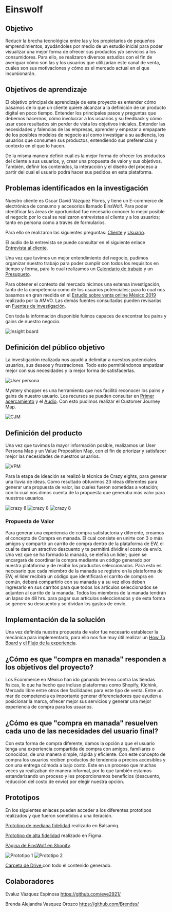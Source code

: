 # Einswolf

## Objetivo

Reducir la brecha tecnológica entre las y los propietarios de pequeños emprendimientos, ayudándoles por medio de un estudio inicial para poder visualizar  una mejor forma de ofrecer sus productos y/o servicios a los consumidores. 
Para ello, se realizaron diversos estudios con el fin de averiguar cómo son las y los usuarios que utilizarían este canal de venta, cuáles son sus motivaciones y 
cómo es el mercado actual en el que incursionarán.


## Objetivos de aprendizaje

El objetivo principal de aprendizaje de este proyecto es entender cómo pasamos
de lo que un cliente quiere alcanzar a la definición de un producto digital en
poco tiempo. Entender los principales pasos y preguntas que debemos hacernos,
cómo involucrar a los usuarios y su feedback y cómo usar esos resultados sin
perder de vista los objetivos iniciales.
Entender las necesidades y falencias de
las empresas, aprender y empezar a empaparte de los posibles modelos de negocio
así como investigar a su audiencia, los usuarios que consumen sus productos,
entendiendo sus preferencias y contexto en el que lo hacen.

De la misma manera definir cuál es la mejor forma de ofrecer los
productos del cliente a sus usuarios, y, crear una propuesta de valor y
sus objetivos. También, definir los contenidos, la interacción y el
diseño del proceso a partir del cual el usuario podrá hacer sus pedidos en esta
plataforma.

## Problemas identificados en la investigación

Nuestro cliente es Oscar David Vázquez Flores, y tiene un E-commerce de electrónica de consumo y accesorios llamado EinsWolf.
 Para poder identificar las áreas de oportunidad fue necesario conocer lo mejor posible el negocio,por lo cual se realizaron entrevistas al cliente y a los usuarios; tanto en persona como a través de formularios.

 Para ello se realizaron las siguientes preguntas: [Cliente](https://docs.google.com/document/d/1WT9mUNthPmQJrcSEjC5tYEXoDZpqwKsqs8EfWq40A7c/edit)  y [Usuario](https://drive.google.com/drive/folders/1rW4k5NQozC54B4QjZOYnImiYYp1gzZkF).

 El audio de la entrevista se puede consultar en el siguiente enlace [Entrevista al cliente](https://drive.google.com/drive/folders/1WjuThii2G9BmF3uEceopvbkZPUk8QrVE).

 Una vez que tuvimos un mejor entendimiento del negocio, pudimos organizar nuestro trabajo para poder cumplir con todos los requisitos en tiempo y forma, para lo cual realizamos un [Calendario de trabajo](https://drive.google.com/drive/folders/1JgSYN-34UORJOBNawfinWzgrXQ33PZwL) y un [Presupueto](https://drive.google.com/drive/folders/1JgSYN-34UORJOBNawfinWzgrXQ33PZwL).

 Para obtener el contexto del mercado hicimos una extensa investigación, tanto de la competencia como de los usuarios potenciales; para lo cual nos basamos en gran medida en el [Estudio sobre venta online México 2019](https://drive.google.com/drive/folders/1rW4k5NQozC54B4QjZOYnImiYYp1gzZkF) realizado por la AMVO. Las demás fuentes consultadas pueden revisarlas en [Fuentes de investigación](https://drive.google.com/drive/folders/1rW4k5NQozC54B4QjZOYnImiYYp1gzZkF).

 Con toda la información disponible fuimos capaces de encontrar los pains y gains de nuestro negocio.

 ![Insight board](./Images/Insights_board.png)

 ## Definición del público objetivo

 La investigación realizada nos ayudó a delimitar a nuestros potenciales usuarios, sus deseos y frustraciones. Todo esto permitiéndonos empatizar mejor con sus necesidades y la mejor forma de satisfacerlas.

 ![User persona](./Images/User_persona.jpg)

 Mystery shopper es una herramienta que nos facilitó reconocer los pains y gains de nuestro usuario. Los recursos se pueden consultar en  [Primer acercamiento](https://docs.google.com/document/d/1sC_sK5DDAXnphVIRO2gkj4vj9rQw5nznQGGO6v2-NxE/edit) y el [Audio](https://drive.google.com/drive/folders/1rW4k5NQozC54B4QjZOYnImiYYp1gzZkF).
 Con esto pudimos realizar el Customer Journey Map.

 ![CJM](./Images/Journey_map.jpg)


 ## Definición del producto

 Una vez que tuvimos la mayor información posible, realizamos un User Persona Map y un Value Proposition Map, con el fin de priorizar y satisfacer mejor las necesidades de nuestros usuarios. 

 ![VPM](./Images/VPM_UPM_EW.png)

 Para la etapa de ideación se realizó la técnica de Crazy eights, para generar una lluvia de ideas. Como resultado obtuvimos 23 ideas diferentes para generar una propuesta de valor, las cuales fueron sometidas a votación; con lo cual nos dimos cuenta de la propuesta que generaba más valor para nuestros usuarios.

![crazy 8](./Images/IMG_0176.JPG)
![crazy 8](./Images/IMG_0177.JPG)
![crazy 8](./Images/IMG_0178.JPG)

### Propuesta de Valor

Para generar una experiencia de compra satisfactoria y diferente, creamos el concepto de Compra en manada. El cual consiste en unirte con 3 o más amigos y compartir un carrito de compra dentro de la plataforma de EW, el cual te dará un atractivo descuento y te permitirá dividir el costo de envío. Una vez que se ha formado la manada, se elefirá un líder; quien se encargará de coordinar la compra mediante un código generado por nuestra plataforma y de recibir los productos seleccionados. Para esto es necesario que cada miembro de la manada se registre en la plataforma de EW, el líder recibirá un código que identificará el carrito de compra en común, deberá compartirlo con su manada y a su vez ellos deben ingresarlo en sus carritos para que todos los artículos seleccionados se adjunten al carrito de la manada. Todos los miembros de la manada tendrán un lapso de 48 hrs. para pagar sus artículos seleccionados y de esta forma se genere su descuento y se dividan los gastos de envío.

## Implementación de la solución

Una vez definida nuestra propuesta de valor fue necesario establecer la mecánica para implementarlo, para ello nos fue muy útil realizar un [How To Board](https://drive.google.com/drive/folders/1mFkZYRVVX5qyX8EJXgVNwi-OvycWMJ3o) y [el Flujo de la experiencia](https://drive.google.com/drive/folders/1n_GkdIOQYbTURTuw0xws7-3JZbJNMru2).

## ¿Cómo es que "compra en manada" responden a los objetivos del proyecto?
Los Ecommerce en México han ido ganando terreno contra las tiendas físicas, lo que ha hecho que incluso plataformas como Shopify, Kichink, Mercado libre entre otros den facilidades para este tipo de venta. 
Entre un mar de competencia es importante generar diferenciadores que ayuden a posicionar la marca, ofrecer mejor sus servicios y generar una mejor experiencia de compra para los usuarios.



## ¿Cómo es que "compra en manada" resuelven cada uno de las necesidades del usuario final?
Con esta forma de compra diferente, damos la opción a que el usuario tenga una experiencia compartida de compra con amigos, familiares o conocidos, de una manera simple, rápida y eficiente.
Con este concepto de compra los usuarios reciben productos de tendencia a precios accesibles y con una entrega cómoda a bajo costo.
Este en un proceso que muchas veces ya realizaban de manera informal, por lo que también estamos estandarizando un proceso y les proporcionamos beneficios (descuento, reducción del costo de envío) por elegir nuestra opción.


## Prototipos

En los siguientes enlaces pueden acceder a los diferentes prototipos realizados y que fueron sometidos a una iteración.
 
[Prototipo de mediana fidelidad](https://balsamiq.cloud/s240lbh/pp1vhgy/rA606) realizado en Balsamiq.

[Prototipo de alta fidelidad](https://www.figma.com/proto/eJOWApR1o7Da1tqv74KWp0fN/EW?node-id=6%3A0&scaling=scale-down) realizado en Figma.
 
[Página de EinsWolf en Shopify](https://einswolfs.myshopify.com).


![Prototipo 1](./Images/Selección_016.png)
![Prototipo 2](./Images/Selección_015.png)

[Carpeta de Drive ](https://drive.google.com/drive/folders/1WjuThii2G9BmF3uEceopvbkZPUk8QrVE?usp=sharing)con todo el contenido generado.

## Colaboradores

Evaluz Vázquez Espinosa https://github.com/eve2921/

Brenda Alejandra Vasquez Orozco  https://github.com/Brendss/








